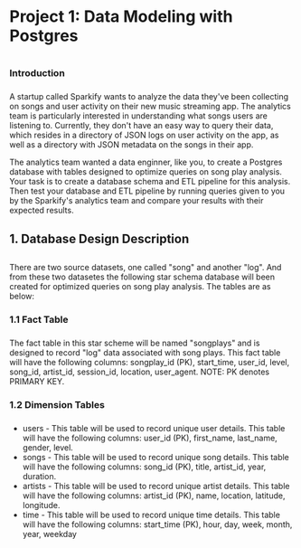 # Project 1: Data Modeling with Postgres <h1>
### Introduction <h3>
A startup called Sparkify wants to analyze the data they've been collecting on songs and user activity on their new music streaming app. The analytics team is particularly interested in understanding what songs users are listening to. Currently, they don't have an easy way to query their data, which resides in a directory of JSON logs on user activity on the app, as well as a directory with JSON metadata on the songs in their app.

The analytics team wanted a data enginner, like you, to create a Postgres database with tables designed to optimize queries on song play analysis. Your task is to create a database schema and ETL pipeline for this analysis. Then test your database and ETL pipeline by running queries given to you by the Sparkify's analytics team and compare your results with their expected results.

## 1. Database Design Description <h2>
There are two source datasets, one called "song" and another "log". And from these two datasetes the following star schema database will been created for optimized queries on song play analysis. The tables are as below:

### 1.1 Fact Table <h3>
The fact table in this star scheme will be named "songplays" and is designed to record "log" data associated with song plays. This fact table will have the following columns: songplay_id (PK), start_time, user_id, level, song_id, artist_id, session_id, location, user_agent. NOTE: PK denotes PRIMARY KEY.
  
### 1.2 Dimension Tables <h3>
* users - This table will be used to record unique user details. This table will have the following columns: user_id (PK), first_name, last_name, gender, level.
* songs - This table will be used to record unique song details. This table will have the following columns: song_id (PK), title, artist_id, year, duration.
* artists - This table will be used to record unique artist details. This table will have the following columns: artist_id (PK), name, location, latitude, longitude.
* time - This table will be used to record unique time details. This table will have the following columns: start_time (PK), hour, day, week, month, year, weekday
